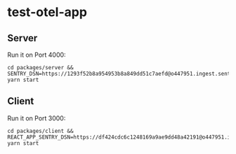 # test-otel-app

## Server

Run it on Port 4000:

```
cd packages/server && SENTRY_DSN=https://1293f52b8a954953b8a849dd51c7aefd@o447951.ingest.sentry.io/4504118275604480 yarn start
```

## Client

Run it on Port 3000:

```
cd packages/client && REACT_APP_SENTRY_DSN=https://df424cdc6c1248169a9ae9dd48a42191@o447951.ingest.sentry.io/4504118274883584 yarn start
```
